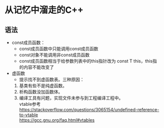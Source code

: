 # 从记忆中溜走的C++

## 语法
- const成员函数：
    - const成员函数中只能调用const成员函数
    - const对象不能调用非const成员函数
    - const成员函数相当于给参数列表中的this指针改为 const T this，this指的内容不能改变了
- 虚函数
    - 提示找不到虚函数表。三种原因：
    1. 基类有些不是纯虚函数。
    2. 析构函数没加函数体。
    3. 编译工具有问题，实现文件未参与到工程编译工程中。 </br>
    vtable参考</br>
    <https://stackoverflow.com/questions/3065154/undefined-reference-to-vtable></br>
    <https://gcc.gnu.org/faq.html#vtables>
